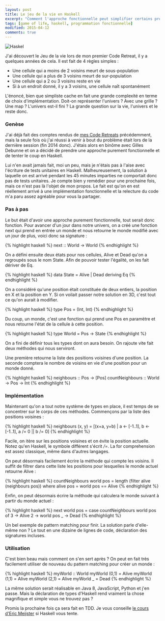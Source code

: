 ```yaml
---
layout: post
title: Le jeu de la vie en Haskell
excerpt: "Comment l'approche fonctionnelle peut simplifier certains problèmes"
tags: [game of life, haskell, programmation fonctionnelle]
modified: 2015-04-12
comments: true
---
```


![Haskel]({{site.url}}/images/Haskell-Logo.svg)

J'ai découvert le Jeu de la vie lors de mon premier Code Retreat, il y a quelques années de cela. Il est fait de 4 règles simples :

* Une cellule qui a moins de 2 voisins meurt de sous-population
* Une cellule qui a plus de 3 voisins meurt de sur-population
* Une cellule qui a 2 ou 3 voisins reste en vie
* Si à un endroit donné, il y a 3 voisins, une cellule naît spontanément

L'énoncé, bien que simpliste cache en fait une grande complexité en terme de choix d'implémentation. Doit-on représenter l'univers ? Avec une grille ? Une map ? L'univers est-il fini ? La grande question sur la vie, l'univers et le reste donc.

### Genèse

J'ai déjà fait des comptes rendus de [mes Code Retreats]({{site.url}}/code-retreat-2011/) précédemment, mais la seule fois où j'ai réussi à venir à bout du problème était lors de la dernière session (fin 2014 donc). J'étais alors en binôme avec Gilles Debunne et on a décidé de prendre une approche purement fonctionnelle et de tenter le coup en Haskell.

Lui n'en avait jamais fait, moi un peu, mais je n'étais pas à l'aise avec l'écriture de tests unitaires en Haskell. Malheureusement, la solution à laquelle on est arrivé pendant les 45 minutes imparties ne comportait donc pas de tests unitaires. Je compte bien y remédier pour une prochaine fois, mais ce n'est pas là  l'objet de mon propos. Le fait est qu'on en est réellement arrivé à une implémentation fonctionnelle et la relecture du code m'a paru assez agréable pour vous la partager.

### Pas à pas

Le but était d'avoir une approche purement fonctionnelle, tout serait donc fonction. Pour avancer d'un jour dans notre univers, on a créé une fonction next qui prend en entrée un monde et nous retourne le monde modifié avec un jour de plus, voici donc sa signature :

{% highlight haskell %}
next :: World -> World
{% endhighlight %}

On a défini ensuite deux états pour nos cellules, Alive et Dead qu'on a regroupés sous le nom State.
Afin de pouvoir tester l'égalité, on les fait dériver de Eq.

{% highlight haskell %}
data State = Alive | Dead
	deriving Eq
{% endhighlight %}

On a considéré qu'une position était constituée de deux entiers, la position en X et la position en Y. Si on voilait passer notre solution en 3D, c'est tout ce qu'on aurait à modifier.

{% highlight haskell %}
type Pos = (Int, Int)
{% endhighlight %}

Du coup, un monde, c'est une fonction qui prend une Pos en paramètre et nous retourne l'état de la cellule à cette position.

{% highlight haskell %}
type World = Pos -> State
{% endhighlight %}

On a fini de définir tous les types dont on aura besoin.
On rajoute vite fait deux méthodes qui nous serviront.

Une première retourne la liste des positions voisines d'une position.
La seconde comptera le nombre de voisins en vie d'une position pour un monde donné.

{% highlight haskell %}
neighbours :: Pos -> [Pos]
countNeighbours :: World -> Pos -> Int
{% endhighlight %}

### Implémentation

Maintenant qu'on a tout notre système de types en place, il est temps de se concentrer sur le corps de ces méthodes.
Commençons par la liste des positions voisines :

{% highlight haskell %}
neighbours (x, y) = [(x+a, y+b) | a <- [-1..1], b <- [-1..1], a /= 0 || b /= 0]
{% endhighlight %}

Facile, on itère sur les positions voisines et on évite la position actuelle. Notez qu'en Haskell, le symbole différent s'écrit _/=_. La for comprehension est assez classique, même dans d'autres langages.

On peut désormais facilement écrire la méthode qui compte les voisins. Il suffit de filtrer dans cette liste les positions pour lesquelles le monde actuel retourne Alive :

{% highlight haskell %}
countNeighbours world pos = length (filter alive (neighbours pos))
    where alive pos = world pos == Alive
{% endhighlight %}

Enfin, on peut désormais écrire la méthode qui calculera le monde suivant à partir du monde actuel :

{% highlight haskell %}
next world pos = case countNeighbours world pos of
    3 -> Alive
    2 -> world pos
    _ -> Dead
{% endhighlight %}

Un bel exemple de pattern matching pour finir.
La solution parle d'elle-même non ? Le tout en une dizaine de lignes de code, déclaration des signatures incluses.

### Utilisation

C'est bien beau mais comment on s'en sert après ?
On peut en fait très facilement utiliser de nouveau du pattern matching pour créer un monde :


{% highlight haskell %}
myWorld :: World
myWorld (0,1) = Alive
myWorld (1,1) = Alive
myWorld (2,1) = Alive
myWorld _ = Dead
{% endhighlight %}

La même solution serait réalisable en Java 8, JavaScript, Python et j'en passe. Mais la déclaration de types d'Haskell rend vraiment la chose magnifique et simple vous ne trouvez pas ?

Promis la prochaine fois ça sera fait en TDD. Je vous conseille [le cours d'Eric Meijster](https://www.edx.org/course/introduction-functional-programming-delftx-fp101x) si Haskell vous tente.